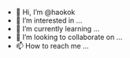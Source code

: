 - 👋 Hi, I’m @haokok
- 👀 I’m interested in ...
- 🌱 I’m currently learning ...
- 💞️ I’m looking to collaborate on ...
- 📫 How to reach me ...

<!---
haokok/haokok is a ✨ special ✨ repository because its `README.md` (this file) appears on your GitHub profile.
You can click the Preview link to take a look at your changes.
--->
